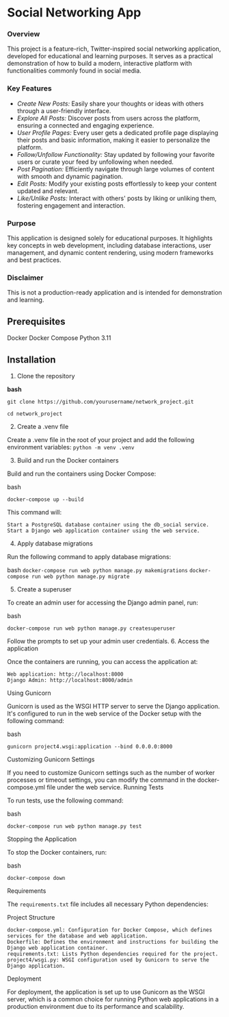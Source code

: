 # Social Networking App

### Overview
This project is a feature-rich, Twitter-inspired social networking application, developed for educational and learning purposes. It serves as a practical demonstration of how to build a modern, interactive platform with functionalities commonly found in social media.

### Key Features

- *Create New Posts:* Easily share your thoughts or ideas with others through a user-friendly interface.
- *Explore All Posts:* Discover posts from users across the platform, ensuring a connected and engaging experience.
- *User Profile Pages:* Every user gets a dedicated profile page displaying their posts and basic information, making it easier to personalize the platform.
- *Follow/Unfollow Functionality:* Stay updated by following your favorite users or curate your feed by unfollowing when needed.
- *Post Pagination:* Efficiently navigate through large volumes of content with smooth and dynamic pagination.
- *Edit Posts:* Modify your existing posts effortlessly to keep your content updated and relevant.
- *Like/Unlike Posts:* Interact with others' posts by liking or unliking them, fostering engagement and interaction.

### Purpose
This application is designed solely for educational purposes. It highlights key concepts in web development, including database interactions, user management, and dynamic content rendering, using modern frameworks and best practices.

### Disclaimer
This is not a production-ready application and is intended for demonstration and learning.


## Prerequisites
Docker
Docker Compose
Python 3.11

## Installation
1. Clone the repository

**bash**

`git clone https://github.com/yourusername/network_project.git`

`cd network_project`

2. Create a .venv file

Create a .venv file in the root of your project and add the following environment variables:
`python -m venv .venv`

3. Build and run the Docker containers

Build and run the containers using Docker Compose:

bash

`docker-compose up --build`

This command will:

    Start a PostgreSQL database container using the db_social service.
    Start a Django web application container using the web service.

4. Apply database migrations

Run the following command to apply database migrations:

bash
`docker-compose run web python manage.py makemigrations`
`docker-compose run web python manage.py migrate`

5. Create a superuser

To create an admin user for accessing the Django admin panel, run:

bash

`docker-compose run web python manage.py createsuperuser`

Follow the prompts to set up your admin user credentials.
6. Access the application

Once the containers are running, you can access the application at:

    Web application: http://localhost:8000
    Django Admin: http://localhost:8000/admin

Using Gunicorn

Gunicorn is used as the WSGI HTTP server to serve the Django application. It's configured to run in the web service of the Docker setup with the following command:

bash

`gunicorn project4.wsgi:application --bind 0.0.0.0:8000`

Customizing Gunicorn Settings

If you need to customize Gunicorn settings such as the number of worker processes or timeout settings, you can modify the command in the docker-compose.yml file under the web service.
Running Tests

To run tests, use the following command:

bash

`docker-compose run web python manage.py test`

Stopping the Application

To stop the Docker containers, run:

bash

`docker-compose down`

Requirements

The `requirements.txt` file includes all necessary Python dependencies:


Project Structure

    docker-compose.yml: Configuration for Docker Compose, which defines services for the database and web application.
    Dockerfile: Defines the environment and instructions for building the Django web application container.
    requirements.txt: Lists Python dependencies required for the project.
    project4/wsgi.py: WSGI configuration used by Gunicorn to serve the Django application.

Deployment

For deployment, the application is set up to use Gunicorn as the WSGI server, which is a common choice for running Python web applications in a production environment due to its performance and scalability.
